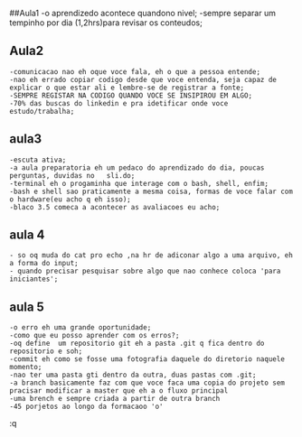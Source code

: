 ##Aula1
	-o aprendizedo acontece quandono nivel;
	-sempre  separar um tempinho por dia (1,2hrs)para  revisar os conteudos;

## Aula2
	-comunicacao nao eh oque voce fala, eh o que a pessoa entende;
	-nao eh errado copiar codigo desde que voce entenda, seja capaz de explicar o que estar ali e lembre-se de registrar a fonte; 
	-SEMPRE REGISTAR NA CODIGO QUANDO VOCE SE INSIPIROU EM ALGO;
	-70% das buscas do linkedin e pra idetificar onde voce estudo/trabalha;

## aula3 
 	-escuta ativa;
 	-a aula preparatoria eh um pedaco do aprendizado do dia, poucas perguntas, duvidas no 	sli.do;
 	-terminal eh o progaminha que interage com o bash, shell, enfim;
 	-bash e shell sao praticamente a mesma coisa, formas de voce falar com  o hardware(eu acho q eh isso);
 	-blaco 3.5 comeca a acontecer as avaliacoes eu acho;
 	
## aula 4
	- so oq muda do cat pro echo ,na hr de adiconar algo a uma arquivo, eh a forma do input;
	- quando precisar pesquisar sobre algo que nao conhece coloca 'para iniciantes';
	
## aula 5 
	-o erro eh uma grande oportunidade;
	-como que eu posso aprender com os erros?;
	-oq define  um repositorio git eh a pasta .git q fica dentro do repositorio e soh;
	-commit eh como se fosse uma fotografia daquele do diretorio naquele momento;
	-nao ter uma pasta gti dentro da outra, duas pastas com .git;
	-a branch basicamente faz com que voce faca uma copia do projeto sem pracisar modificar a master que eh a o fluxo principal  
	-uma brench e sempre criada a partir de outra branch
	-45 porjetos ao longo da formacaoo 'o'
:q
